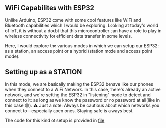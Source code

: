 ## WiFi Capabilites with ESP32
Unlike Arduino, ESP32 come with some cool features like WiFi and Bluetooth capabilities which I would be exploring. 
Looking at today's world of IoT, it is without a doubt that this microcontroller can have a role to play in wireless connectivity for efficient data transfer in some levels. 

Here, I would explore the various modes in which we can setup our ESP32: as a station, an access point or a hybrid (station mode and access point mode).

## Setting up as a STATION
In this mode, we are basically making the ESP32 behave like our phones when they connect to a WiFi Network. In this case, there's already an active network, and we're setting the ESP32 in "listening" mode to detect and connect to it: as long as we know the password or no password at all(like in this case 😄). 
⚠️ Just a note: Always be cautious about which networks you connect to—especially open ones. Staying safe is always best.

The code for this kind of setup is provided in [file](Station.ino)
